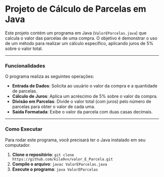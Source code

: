 # Projeto de Cálculo de Parcelas em Java

Este projeto contém um programa em Java (`ValorEParcelas.java`) que calcula o valor das parcelas de uma compra. O objetivo é demonstrar o uso de um método para realizar um cálculo específico, aplicando juros de 5% sobre o valor total.

---

### Funcionalidades

O programa realiza as seguintes operações:

* **Entrada de Dados**: Solicita ao usuário o valor da compra e a quantidade de parcelas.
* **Cálculo de Juros**: Aplica um acréscimo de 5% sobre o valor da compra.
* **Divisão em Parcelas**: Divide o valor total (com juros) pelo número de parcelas para obter o valor de cada uma.
* **Saída Formatada**: Exibe o valor da parcela com duas casas decimais.

---

### Como Executar

Para rodar este programa, você precisará ter o Java instalado em seu computador.

1.  **Clone o repositório**:
    `git clone https://github.com/kila9vv/valor_E_Parcela.git`
2.  **Compile o arquivo**:
    `javac ValorEParcelas.java`
3.  **Execute o programa**:
    `java ValorEParcelas`
